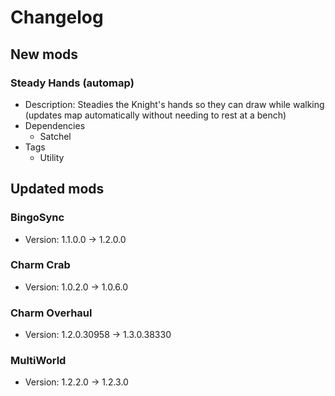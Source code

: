 # Changelog


## New mods

### Steady Hands (automap)

- Description: Steadies the Knight&#x27;s hands so they can draw while walking (updates map automatically without needing to rest at a bench)
- Dependencies
  + Satchel
- Tags
  + Utility


## Updated mods

### BingoSync

- Version: 1.1.0.0 -> 1.2.0.0

### Charm Crab

- Version: 1.0.2.0 -> 1.0.6.0

### Charm Overhaul

- Version: 1.2.0.30958 -> 1.3.0.38330

### MultiWorld

- Version: 1.2.2.0 -> 1.2.3.0

